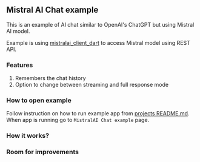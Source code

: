 ## Mistral AI Chat example

This is an example of AI chat similar to OpenAI's ChatGPT but using Mistral AI model.

Example is using [mistralai_client_dart](https://pub.dev/packages/mistralai_client_dart) to access Mistral model using REST API.

### Features

1. Remembers the chat history
2. Option to change between streaming and full response mode

### How to open example

Follow instruction on how to run example app from [projects README.md](../../README.md).
When app is running go to `MistralAI Chat example` page.

### How it works?

### Room for improvements
